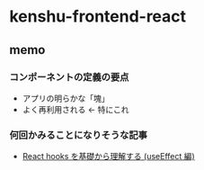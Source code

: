 # kenshu-frontend-react

## memo

### コンポーネントの定義の要点

- アプリの明らかな「塊」
- よく再利用される <- 特にこれ

### 何回かみることになりそうな記事

- [React hooks を基礎から理解する (useEffect 編)](https://qiita.com/seira/items/e62890f11e91f6b9653f)
